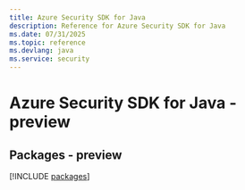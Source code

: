 ```yaml
---
title: Azure Security SDK for Java
description: Reference for Azure Security SDK for Java
ms.date: 07/31/2025
ms.topic: reference
ms.devlang: java
ms.service: security
---
```

# Azure Security SDK for Java - preview
## Packages - preview
[!INCLUDE [packages](security-index.md)]